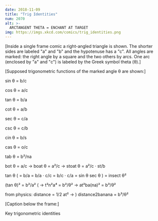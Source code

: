 ```yaml
---
date: 2018-11-09
title: "Trig Identities"
num: 2070
alt: >-
  ARCTANGENT THETA = ENCHANT AT TARGET
img: https://imgs.xkcd.com/comics/trig_identities.png
---
```

[Inside a single frame comic a right-angled triangle is shown. The shorter sides are labeled "a" and "b" and the hypotenuse has a "c". All angles are marked: the right angle by a square and the two others by arcs. One arc (enclosed by "a" and "c") is labeled by the Greek symbol theta (θ).]

[Supposed trigonometric functions of the marked angle θ are shown:]

sin θ = b/c

cos θ = a/c

tan θ = b/a

cot θ = a/b

sec θ = c/a

csc θ = c/b

cin θ = b/s

cas θ = o/c

tab θ = b²/n​a

bot θ = a/c → boat θ = a²/c → stoat θ = a²/c · s​t/b

tan θ ( = b/a = b/a · c/c = b/c · c/a = sin θ sec θ ) = insect θ²

(tan θ)² = b²/a² ( → t²n²a⁴ = b²/θ² → a​t²b​a(n​a)² = b³/θ²

from physics: distance = 1/2 a​t² → ) distance2banana = b³/θ²

[Caption below the frame:]

Key trigonometric identities